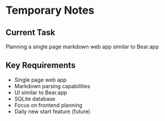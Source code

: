 # Temporary Notes

## Current Task
Planning a single page markdown web app similar to Bear.app

## Key Requirements
- Single page web app
- Markdown parsing capabilities
- UI similar to Bear.app
- SQLite database
- Focus on frontend planning
- Daily new start feature (future)

